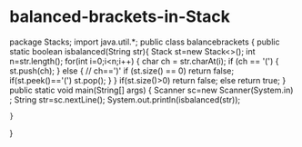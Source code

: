 # balanced-brackets-in-Stack
package Stacks;
import java.util.*;
public class balancebrackets {
    public static boolean isbalanced(String str){
      Stack<Character> st=new Stack<>();
      int n=str.length();
      for(int i=0;i<n;i++) {
          char ch = str.charAt(i);
          if (ch == '(') {
              st.push(ch);
          } else { // ch==')'
              if (st.size() == 0) return false;
              if(st.peek()=='(') st.pop();
          }
      }
      if(st.size()>0) return false;
      else return true;
    }
    public static void main(String[] args) {
        Scanner sc=new Scanner(System.in) ;
        String str=sc.nextLine();
        System.out.println(isbalanced(str));

    }
}

